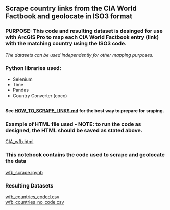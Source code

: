 ## Scrape country links from the CIA World Factbook and geolocate in ISO3 format
### PURPOSE: This code and resulting dataset is desinged for use with ArcGIS Pro to map each CIA World Factbook entry (link) with the matching country using the ISO3 code.
*The datasets can be used independently for other mapping purposes.*
### Python libraries used:
- Selenium
- Time
- Pandas
- Country Converter (coco)

\
**See [HOW_TO_SCRAPE_LINKS.md](HOW_TO_SCRAPE_LINKS.md) for the best way to prepare for sraping.**
### Example of HTML file used - NOTE: to run the code as designed, the HTML should be saved as stated above.
[CIA_wfb.html](CIA_wfb.html)
### This notebook contains the code used to scrape and geolocate the data
[wfb_scrape.ipynb](wfb_scrape.ipynb)
### Resulting Datasets
[wfb_countries_coded.csv](wfb_countries_coded.csv)
<br>
[wfb_countries_no_code.csv](wfb_countries_no_code.csv)
